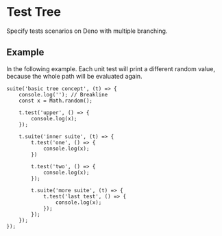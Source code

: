 Test Tree
=========

Specify tests scenarios on Deno with multiple branching.


Example
-------
In the following example. Each unit test will print a different random value, because the whole path
will be evaluated again.

    suite('basic tree concept', (t) => {
        console.log(''); // Breakline
        const x = Math.random();

        t.test('upper', () => {
            console.log(x);
        });

        t.suite('inner suite', (t) => {
            t.test('one', () => {
                console.log(x);
            })

            t.test('two', () => {
                console.log(x);
            });

            t.suite('more suite', (t) => {
                t.test('last test', () => {
                    console.log(x);
                });
            });
        });
    });
